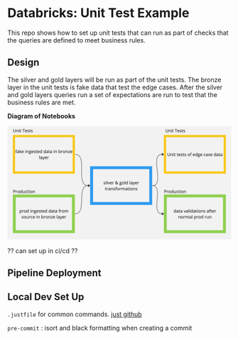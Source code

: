 # Databricks: Unit Test Example

This repo shows how to set up unit tests that can run as part of checks
that the queries are defined to meet business rules.

## Design

The silver and gold layers will be run as part of the unit tests.  The
bronze layer in the unit tests is fake data that test the edge cases.
After the silver and gold layers queries run a set of expectations are
run to test that the business rules are met.



**Diagram of Notebooks**

![Diagram](./support/unit-test-diagram.jpg)


?? can set up in ci/cd ??


## Pipeline Deployment


## Local Dev Set Up

`.justfile` for common commands. [just github](https://github.com/casey/just?tab=readme-ov-file#installation)


`pre-commit` : isort and black formatting when creating a commit
